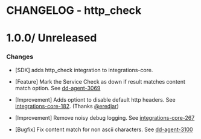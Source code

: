 # CHANGELOG - http_check

1.0.0/ Unreleased
==================

### Changes

* [SDK] adds http_check integration to integrations-core.

* [Feature] Mark the Service Check as down if result matches content match option. See [dd-agent-3069](https://github.com/DataDog/dd-agent/issues/3069)

* [Improvement] Adds optiont to disable default http headers. See [integrations-core-182](https://github.com/DataDog/integrations-core/pull/182). (Thanks [@eredjar][])
* [Improvement] Remove noisy debug logging. See [integrations-core-267](https://github.com/DataDog/integrations-core/pull/267)

* [Bugfix] Fix content match for non ascii characters. See [dd-agent-3100](https://github.com/DataDog/dd-agent/issues/3100)


[@eredjar]: https://github.com/eredjar

